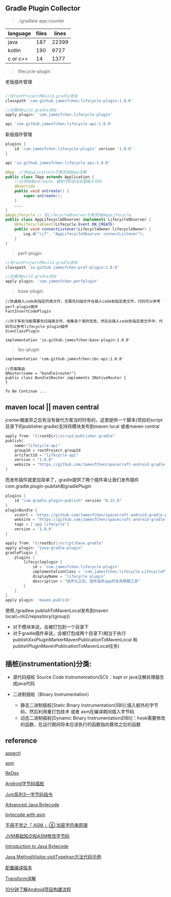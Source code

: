 ## Gradle Plugin Collector

> ./gradlew app:counter

|  language  |  files |lines|
|---| --- |---|
|  java|187 |22399|
|  kotlin|190|9727|
|  c or c++|14|1377|

> lifecycle-plugin

老版插件管理
```gradle

//在rootProject的build.gradle添加
classpath 'com.github.jamesfchen:lifecycle-plugin:1.0.0'

//在模块build.gradle添加
apply plugin: 'com.jamesfchen.lifecycle-plugin'

api 'com.github.jamesfchen:lifecycle-api:1.0.0'
```

新版插件管理
```gradle
plugins {
    id 'com.jamesfchen.lifecycle-plugin' version '1.0.0'
}

api 'io.github.jamesfchen:lifecycle-api:1.0.0'
```

```java
@App  //在AppLicatioin子类添加@App注解
public class TApp extends Application {
    //必须继承onCreate，插桩代码会在这里插入代码
    @Override
    public void onCreate() {
        super.onCreate();
    }
    ....
}
@AppLifecycle // 在LifecycleObserver子类添加@AppLifecycle
public class AppLifecycleObserver implements LifecycleObserver {
    @OnLifecycleEvent(Lifecycle.Event.ON_CREATE)
    public void connectListener(LifecycleOwner lifecycleOwner) {
        Log.d("cjf", "AppLifecycleObserver connectListener");
    }
}
```

> perf-plugin
```gradle
//在rootProject的build.gradle添加
classpath 'io.github.jamesfchen:pref-plugin:1.0.0'

//在模块build.gradle添加
apply plugin: 'com.jamesfchen.perfplugin'
```

> base-plugin
```
//快速插入code到指定的类文件，无需先扫描文件在插入code到指定类文件，代码可以参考perf-plugin插件
FastInsertCodePlugin

//对于有些功能需要先扫描类文件，收集各个类的信息，然后在插入code到指定类文件中，代码可以参考lifecycle-plugin插件
ScanClassPlugin

implementation 'io.github.jamesfchen:base-plugin:1.0.0'
```

> ibc-plugin

```
implementation 'com.github.jamesfchen:ibc-api:1.0.0'

//页面路由
@Router(name = "bundle1router")
public class Bundle1Router implements INativeRouter {
}
```
`To Be Continue ...`


## maven local || maven central

jcenter被废弃之后有没有替代方案当时时有的，这里提供一个脚本(项目的script目录下的publisher.gradle)支持将模块发布到maven local 或者maven central

```gradle
apply from: "${rootDir}/script/publisher.gradle"
publish{
    name="lifecycle-api"
    groupId = rootProject.groupId
    artifactId = "lifecycle-api"
    version = "1.0.0"
    website = "https://github.com/JamesfChen/spacecraft-android-gradle-plugin"
}
```

而发布插件就更加简单了，gradle提供了两个插件来让我们发布插件com.gradle.plugin-publish和gradlePlugin
```gradle
plugins {
    id "com.gradle.plugin-publish" version "0.15.0"
}
pluginBundle {
    vcsUrl = 'https://github.com/JamesfChen/spacecraft-android-gradle-plugin'
    website = "https://github.com/JamesfChen/spacecraft-android-gradle-plugin"
    tags = ['app lifecycle']
    version = '1.0.0'
}

apply from: "${rootDir}/script/base.gradle"
apply plugin: "java-gradle-plugin"
gradlePlugin {
    plugins {
        lifecycleplugin {
            id = 'com.jamesfchen.lifecycle-plugin'
            implementationClass = 'com.jamesfchen.lifecycle.LifecyclePlugin'
            displayName = 'lifecycle plugin'
            description = "组件化之后，组件监听app的生命周期工具"
        }
    }
}
apply plugin: 'maven-publish'
```

使用./gradlew publishToMavenLocal发布到maven local(~/m2/repository/{group})
- 对于模块来说，会被打包到一个目录下
- 对于gradle插件来说，会被打包成两个目录下(相当于执行publishXxxPluginMarkerMavenPublicationToMavenLocal 和 publishPluginMavenPublicationToMavenLocal任务)

## 插桩(instrumentation)分类:

- 源代码插桩 Source Code Instrumentation(SCI)：kapt or java注解处理器生成java代码

- 二进制插桩（Binary Instrumentation）
    - 静态二进制插桩[Static Binary Instrumentation(SBI)]:插入额外的字节码，然后利用重打包技术 或者 asm在编译期间插入字节码
    - 动态二进制插桩[Dynamic Binary Instrumentation(DBI)]：hook需要修改的函数，在运行期间将本应该执行的函数指向篡改之后的函数

## reference
[aspectj](https://www.eclipse.org/aspectj/)

[asm](https://asm.ow2.io/index.html)

[ReDex](https://github.com/facebook/redex)

[Android字节码插桩](https://www.daimajiaoliu.com/daima/4795c92d31003fc)

[Jvm系列3—字节码指令](http://gityuan.com/2015/10/24/jvm-bytecode-grammar/)

[Advanced Java Bytecode ](https://www.jrebel.com/blog/java-bytecode-tutorial)

[bytecode with asm](https://courses.cs.ut.ee/MTAT.05.085/2016_spring/uploads/Main/Generating_bytecode.pdf)

[不得不学之「 ASM 」④ 加密字符串原理](https://www.yuque.com/mr.s/hs39hv/yrzlp5?language=zh-cn)

[JVM基础知识和ASM修改字节码](https://blog.csdn.net/sweatOtt/article/details/88114002)

[Introduction to Java Bytecode](https://dzone.com/articles/introduction-to-java-bytecode)

[Java MethodVisitor.visitTypeInsn方法代码示例](https://vimsky.com/examples/detail/java-method-org.objectweb.asm.MethodVisitor.visitTypeInsn.html)

[配置编译版本](https://developer.android.com/studio/build)

[Transform详解](https://www.jianshu.com/p/37a5e058830a)

[10分钟了解Android项目构建流程](https://juejin.cn/post/6844903555795517453#heading-8) 
